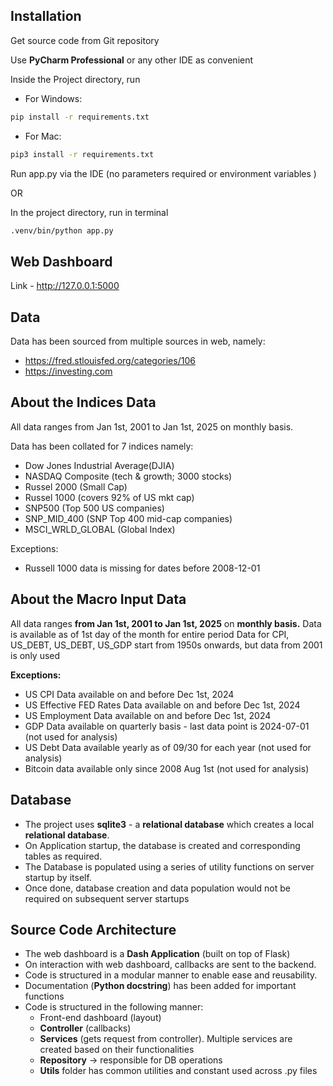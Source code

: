 ## Installation

Get source code from Git repository

Use **PyCharm Professional** or any other IDE as convenient

Inside the Project directory, run
- For Windows:

```bash 
pip install -r requirements.txt 
```

- For Mac: 

```bash 
pip3 install -r requirements.txt 
```

Run app.py via the IDE (no parameters required or environment variables )

OR

In the project directory, run in terminal
```bash 
.venv/bin/python app.py 
``` 

## Web Dashboard

Link - http://127.0.0.1:5000

## Data
Data has been sourced from multiple sources in web, namely:
- https://fred.stlouisfed.org/categories/106
- https://investing.com

## About the Indices Data
All data ranges from Jan 1st, 2001 to Jan 1st, 2025 on monthly basis. 

Data has been collated for 7 indices namely:
- Dow Jones Industrial Average(DJIA)
- NASDAQ Composite (tech & growth; 3000 stocks)
- Russel 2000 (Small Cap)
- Russel 1000 (covers 92% of US mkt cap)
- SNP500 (Top 500 US companies)
- SNP_MID_400 (SNP Top 400 mid-cap companies)
- MSCI_WRLD_GLOBAL (Global Index)

Exceptions:
- Russell 1000 data is missing for dates before 2008-12-01


## About the Macro Input Data

All data ranges **from Jan 1st, 2001 to Jan 1st, 2025** on **monthly basis.** 
Data is available as of 1st day of the month for entire period
Data for CPI, US_DEBT, US_DEBT, US_GDP start from 1950s onwards, but data from 2001 is only used

**Exceptions:**
- US CPI Data available on and before Dec 1st, 2024
- US Effective FED Rates Data available on and before Dec 1st, 2024
- US Employment Data available on and before Dec 1st, 2024
- GDP Data available on quarterly basis - last data point is 2024-07-01 (not used for analysis)
- US Debt Data available yearly as of 09/30 for each year (not used for analysis)
- Bitcoin data available only since 2008 Aug 1st (not used for analysis)

## Database
- The project uses **sqlite3** - a **relational database** which creates a local **relational database**.
- On Application startup, the database is created and corresponding tables as required.
- The Database is populated using a series of utility functions on server startup by itself.
- Once done, database creation and data population would not be required on subsequent server startups

## Source Code Architecture
- The web dashboard is a **Dash Application** (built on top of Flask)
- On interaction with web dashboard, callbacks are sent to the backend.
- Code is structured in a modular manner to enable ease and reusability.
- Documentation (**Python docstring**) has been added for important functions
- Code is structured in the following manner:
  - Front-end dashboard (layout)
  - **Controller** (callbacks)
  - **Services** (gets request from controller). Multiple services are created based on their functionalities
  - **Repository** -> responsible for DB operations
  - **Utils** folder has common utilities and constant used across .py files